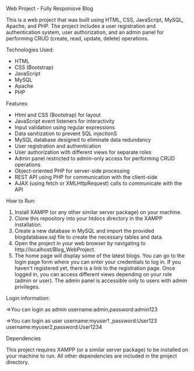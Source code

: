 
Web Project - Fully Responisve Blog

This is a web project that was built using HTML, CSS, JavaScript, MySQL, Apache, and PHP. The project includes a user registration and authentication system, user authorization, and an admin panel for performing CRUD (create, read, update, delete) operations.

Technologies Used:

- HTML
- CSS (Bootstrap)
- JavaScript
- MySQL
- Apache
- PHP

Features:

- Html and CSS (Bootstrap) for layout
- JavaScript event listeners for interactivity
- Input validation using regular expressions
- Data sanitization to prevent SQL injectionS
- MySQL database designed to eliminate data redundancy
- User registration and authentication
- User authorization with different views for separate roles
- Admin panel restricted to admin-only access for performing CRUD operations
- Object-oriented PHP for server-side processing
- REST API using PHP for communication with the client-side
- AJAX (using fetch or XMLHttpRequest) calls to communicate with the API


How to Run:
1. Install XAMPP (or any other similar server package) on your machine.
2. Clone this repository into your htdocs directory in the XAMPP installation.
3. Create a new database in MySQL and import the provided blogdatabase.sql file to create the necessary tables and data.
4. Open the project in your web browser by navigating to http://localhost/Blog_WebProject.
5. The home page will display some of the latest blogs. You can go to the login page form where you can enter your credentials to log in. If you haven't registered yet, there is a link to the registration page.
Once logged in, you can access different views depending on your role (admin or user). The admin panel is accessible only to users with admin privileges.

Login information:

=>You can login as admin
username:admin,password:admin123

=>You can login as user
username:myuser1 ,password:User123
username:myuser2,password:User1234

Dependencies

This project requires XAMPP (or a similar server package) to be installed on your machine to run. All other dependencies are included in the project directory.


